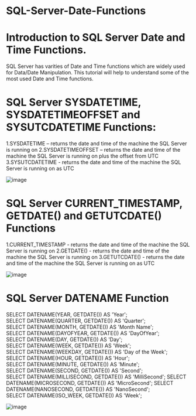 # SQL-Server-Date-Functions

# Introduction to SQL Server Date and Time Functions.

SQL Server has varities of Date and Time functions which are widely used for Data/Date Manipulation.
This tutorial will help to understand some of the most used Date and Time functions.

# SQL Server SYSDATETIME, SYSDATETIMEOFFSET and SYSUTCDATETIME Functions:
1.SYSDATETIME – returns the date and time of the machine the SQL Server is running on
2.SYSDATETIMEOFFSET – returns the date and time of the machine the SQL Server is running on plus the offset from UTC
3.SYSUTCDATETIME - returns the date and time of the machine the SQL Server is running on as UTC

![image](https://user-images.githubusercontent.com/122970222/213415402-3f834b6c-8270-4910-aa83-fb1cf7205b85.png)

# SQL Server CURRENT_TIMESTAMP, GETDATE() and GETUTCDATE() Functions
1.CURRENT_TIMESTAMP - returns the date and time of the machine the SQL Server is running on
2.GETDATE() - returns the date and time of the machine the SQL Server is running on
3.GETUTCDATE() - returns the date and time of the machine the SQL Server is running on as UTC

![image](https://user-images.githubusercontent.com/122970222/213415772-e0c72c7b-e52d-475a-92a4-1eb5ace53b9b.png)

# SQL Server DATENAME Function
SELECT DATENAME(YEAR, GETDATE())        AS 'Year';        
SELECT DATENAME(QUARTER, GETDATE())     AS 'Quarter';     
SELECT DATENAME(MONTH, GETDATE())       AS 'Month Name';       
SELECT DATENAME(DAYOFYEAR, GETDATE())   AS 'DayOfYear';   
SELECT DATENAME(DAY, GETDATE())         AS 'Day';         
SELECT DATENAME(WEEK, GETDATE())        AS 'Week';        
SELECT DATENAME(WEEKDAY, GETDATE())     AS 'Day of the Week';     
SELECT DATENAME(HOUR, GETDATE())        AS 'Hour';        
SELECT DATENAME(MINUTE, GETDATE())      AS 'Minute';      
SELECT DATENAME(SECOND, GETDATE())      AS 'Second';      
SELECT DATENAME(MILLISECOND, GETDATE()) AS 'MilliSecond'; 
SELECT DATENAME(MICROSECOND, GETDATE()) AS 'MicroSecond'; 
SELECT DATENAME(NANOSECOND, GETDATE())  AS 'NanoSecond';  
SELECT DATENAME(ISO_WEEK, GETDATE())    AS 'Week';    

![image](https://user-images.githubusercontent.com/122970222/213416896-da932858-5494-4c1a-a450-f7669b9331a6.png)
